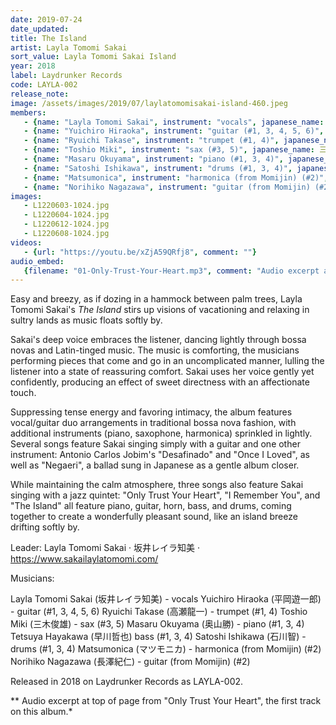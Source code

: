 ```yaml
---
date: 2019-07-24
date_updated: 
title: The Island
artist: Layla Tomomi Sakai
sort_value: Layla Tomomi Sakai Island
year: 2018
label: Laydrunker Records
code: LAYLA-002
release_note: 
image: /assets/images/2019/07/laylatomomisakai-island-460.jpeg
members:
   - {name: "Layla Tomomi Sakai", instrument: "vocals", japanese_name: "坂井レイラ知美", url: "https://www.sakailaylatomomi.com/"}
   - {name: "Yuichiro Hiraoka", instrument: "guitar (#1, 3, 4, 5, 6)", japanese_name: 平岡遊一郎, url: ""}
   - {name: "Ryuichi Takase", instrument: "trumpet (#1, 4)", japanese_name: 高瀬龍一, url: ""}
   - {name: "Toshio Miki", instrument: "sax (#3, 5)", japanese_name: 三木俊雄, url: ""}
   - {name: "Masaru Okuyama", instrument: "piano (#1, 3, 4)", japanese_name: 奥山勝, url: ""}
   - {name: "Satoshi Ishikawa", instrument: "drums (#1, 3, 4)", japanese_name: 石川智, url: ""}
   - {name: "Matsumonica", instrument: "harmonica (from Momijin) (#2)", japanese_name: ツモニカ, url: ""}
   - {name: "Norihiko Nagazawa", instrument: "guitar (from Momijin) (#2)", japanese_name: 長澤紀仁, url: ""}
images: 
   - L1220603-1024.jpg
   - L1220604-1024.jpg
   - L1220612-1024.jpg
   - L1220608-1024.jpg
videos: 
   - {url: "https://youtu.be/xZjA59QRfj8", comment: ""}
audio_embed:
   {filename: "01-Only-Trust-Your-Heart.mp3", comment: "Audio excerpt at top of page from \"Only Trust Your Heart\", the first track on this album:"}
---
```


Easy and breezy, as if dozing in a hammock between palm trees, Layla Tomomi Sakai's *The Island* stirs up visions of vacationing and relaxing in sultry lands as music floats softly by.

Sakai's deep voice embraces the listener, dancing lightly through bossa novas and Latin-tinged music. The music is comforting, the musicians performing pieces that come and go in an uncomplicated manner, lulling the listener into a state of reassuring comfort. Sakai uses her voice gently yet confidently, producing an effect of sweet directness with an affectionate touch.

Suppressing tense energy and favoring intimacy, the album features vocal/guitar duo arrangements in traditional bossa nova fashion, with additional instruments (piano, saxophone, harmonica) sprinkled in lightly. Several songs feature Sakai singing simply with a guitar and one other instrument: Antonio Carlos Jobim's "Desafinado" and "Once I Loved", as well as "Negaeri", a ballad sung in Japanese as a gentle album closer.

While maintaining the calm atmosphere, three songs also feature Sakai singing with a jazz quintet: "Only Trust Your Heart", "I Remember You", and "The Island" all feature piano, guitar, horn, bass, and drums, coming together to create a wonderfully pleasant sound, like an island breeze drifting softly by.

Leader: Layla Tomomi Sakai · 坂井レイラ知美 · https://www.sakailaylatomomi.com/

Musicians:

Layla Tomomi Sakai (坂井レイラ知美) - vocals
Yuichiro Hiraoka (平岡遊一郎) - guitar (#1, 3, 4, 5, 6)
Ryuichi Takase (高瀬龍一) - trumpet (#1, 4)
Toshio Miki (三木俊雄) - sax (#3, 5)
Masaru Okuyama (奥山勝) - piano (#1, 3, 4)
Tetsuya Hayakawa (早川哲也) bass (#1, 3, 4)
Satoshi Ishikawa (石川智) - drums (#1, 3, 4)
Matsumonica (マツモニカ) - harmonica (from Momijin) (#2)
Norihiko Nagazawa (長澤紀仁) - guitar (from Momijin) (#2)

Released in 2018 on Laydrunker Records as LAYLA-002.


** Audio excerpt at top of page from "Only Trust Your Heart", the first track on this album.*
